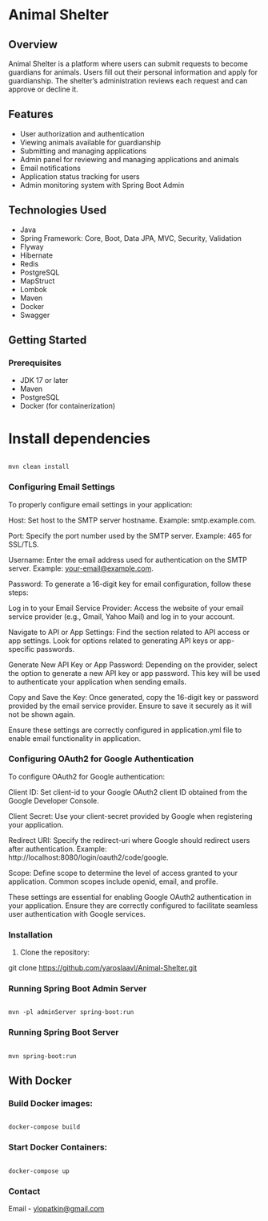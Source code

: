 # Animal Shelter

## Overview
Animal Shelter is a platform where users can submit requests to become guardians for animals. Users fill out their personal information and apply for guardianship. The shelter’s administration reviews each request and can approve or decline it.

## Features
- User authorization and authentication
- Viewing animals available for guardianship
- Submitting and managing applications
- Admin panel for reviewing and managing applications and animals
- Email notifications
- Application status tracking for users
- Admin monitoring system with Spring Boot Admin

## Technologies Used
- Java
- Spring Framework: Core, Boot, Data JPA, MVC, Security, Validation
- Flyway
- Hibernate
- Redis
- PostgreSQL
- MapStruct
- Lombok
- Maven
- Docker
- Swagger

## Getting Started

### Prerequisites
- JDK 17 or later
- Maven
- PostgreSQL
- Docker (for containerization)

# Install dependencies
 ```

mvn clean install

 ```

### Configuring Email Settings
To properly configure email settings in your application:

Host: Set host to the SMTP server hostname. Example: smtp.example.com.

Port: Specify the port number used by the SMTP server. Example: 465 for SSL/TLS.

Username: Enter the email address used for authentication on the SMTP server. Example: your-email@example.com.

Password: To generate a 16-digit key for email configuration, follow these steps:

Log in to your Email Service Provider:
Access the website of your email service provider (e.g., Gmail, Yahoo Mail) and log in to your account.

Navigate to API or App Settings:
Find the section related to API access or app settings. Look for options related to generating API keys or app-specific passwords.

Generate New API Key or App Password:
Depending on the provider, select the option to generate a new API key or app password. This key will be used to authenticate your application when sending emails.

Copy and Save the Key:
Once generated, copy the 16-digit key or password provided by the email service provider. Ensure to save it securely as it will not be shown again.

Ensure these settings are correctly configured in application.yml file to enable email functionality in application.

### Configuring OAuth2 for Google Authentication
To configure OAuth2 for Google authentication:

Client ID: Set client-id to your Google OAuth2 client ID obtained from the Google Developer Console.

Client Secret: Use your client-secret provided by Google when registering your application.

Redirect URI: Specify the redirect-uri where Google should redirect users after authentication. Example: http://localhost:8080/login/oauth2/code/google.

Scope: Define scope to determine the level of access granted to your application. Common scopes include openid, email, and profile.

These settings are essential for enabling Google OAuth2 authentication in your application. Ensure they are correctly configured to facilitate seamless user authentication with Google services.

### Installation
1. Clone the repository:


git clone https://github.com/yaroslaavl/Animal-Shelter.git

### Running Spring Boot Admin Server
  ```

mvn -pl adminServer spring-boot:run

 ```

### Running Spring Boot Server
 ```

mvn spring-boot:run

```

## With Docker

### Build Docker images:
 ```

docker-compose build

```

### Start Docker Containers:
 ```

docker-compose up

```

### Contact
Email - ylopatkin@gmail.com
